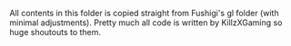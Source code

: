 ﻿All contents in this folder is copied straight from Fushigi's gl folder (with minimal adjustments).
Pretty much all code is written by KillzXGaming so huge shoutouts to them.
